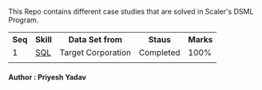 <HTML>
<BODY>
<P>This Repo contains different case studies that are solved in Scaler's DSML Program.</P>
<table>
<tr>
      <th>Seq</th>
      <th>Skill</th>
      <th>Data Set from </th>
      <th>Staus</th>
      <th>Marks</th>
      </tr>
<tr>
      <td>1</td>
      <td><a href ="https://github.com/priyeshyadav/Scaler_Business_Cases/tree/main/Business%20Case%201%20-%20Target%20SQL" target="_blank">SQL</a></td>
      <td>Target Corporation</td>
      <td>Completed</td>
      <td>100%</td>
</tr>
<tr>
      <td></td>
      <td></td>
      <td></td>
      <td></td>
      <td></td>
</tr>
</table>
<H4> Author : Priyesh Yadav </H4>
</BODY>
</HTML>
